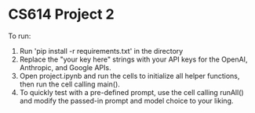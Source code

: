 # CS614 Project 2
 
To run:
1. Run 'pip install -r requirements.txt' in the directory
2. Replace the "your key here" strings with your API keys for the OpenAI, Anthropic, and Google APIs.
3. Open project.ipynb and run the cells to initialize all helper functions, then run the cell calling main().
4. To quickly test with a pre-defined prompt, use the cell calling runAll() and modify the passed-in prompt and model choice to your liking.
